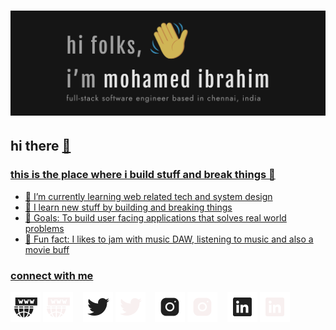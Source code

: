 <h1 align="center">
  <img src="https://raw.githubusercontent.com/IbuAR/IbuAR/main/assets/images/GithubHeader.png" alt="Mohamed Ibrahim" />
</h1>

## hi there <a href="http://ibuar.duckdns.com/"> :wave:

### this is the place where i build stuff and break things :rofl:

- :seedling: I’m currently learning web related tech and system design
- :dart: I learn new stuff by building and breaking things
- 🥅 Goals: To build user facing applications that solves real world problems
- :musical_keyboard: Fun fact: I likes to jam with music DAW, listening to music and also a movie buff

### connect with me

[![website](./assets/icons/www-light.png)](http://ibuar.duckdns.com#gh-light-mode-only)
[![website](./assets/icons/www-dark.png)](http://ibuar.duckdns.com#gh-dark-mode-only)
&nbsp;&nbsp;
[![twitter](./assets/icons/twitter-light.png)](https://twitter.com/iam_ibu_ar#gh-light-mode-only)
[![twitter](./assets/icons/twitter-dark.png)](https://twitter.com/iam_ibu_ar#gh-dark-mode-only)
&nbsp;&nbsp;
[![instagram](./assets/icons/instagram-light.png)](https://instagram.com/iam_ibu_ar#gh-light-mode-only)
[![instagram](./assets/icons/instagram-dark.png)](https://instagram.com/iam_ibu_ar#gh-dark-mode-only)
&nbsp;&nbsp;
[![linkedin](./assets/icons/linkedin-light.png)](https://linkedin.com/ibuar#gh-light-mode-only)
[![linkedin](./assets/icons/linkedin-dark.png)](https://linkedin.com/ibuar#gh-dark-mode-only)

[website]: http://ibuar.duckdns.com
[twitter]: https://twitter.com/iam_ibu_ar
[instagram]: https://www.instagram.com/iam_ibu_ar
[github]: https://github.com/IbuAR
[linkedin]: https://www.linkedin.com/in/ibuar
